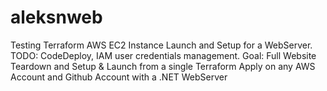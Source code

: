 # aleksnweb

Testing Terraform AWS EC2 Instance Launch and Setup for a WebServer.
TODO: CodeDeploy, IAM user credentials management.
Goal: Full Website Teardown and Setup & Launch from a single Terraform Apply on any AWS Account and Github Account with a .NET WebServer
